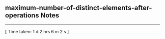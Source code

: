 <h2>maximum-number-of-distinct-elements-after-operations Notes</h2><hr>[ Time taken: 1 d 2 hrs 6 m 2 s ]